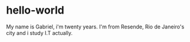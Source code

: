 # hello-world
My name is Gabriel, i'm twenty years. I'm from Resende, Rio de Janeiro's city and i study I.T actually.



